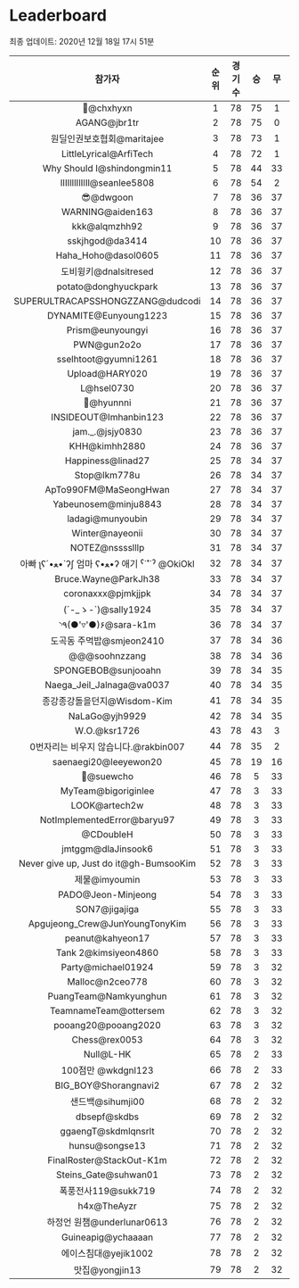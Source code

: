 # Leaderboard
최종 업데이트: 2020년 12월 18일 17시 51분




| 참가자 | 순위 | 경기수 | 승 | 무 | 패 | 승점 |
|:---:|:---:|:---:|:---:|:---:|:---:|:---:|
| 👑@chxhyxn | 1 | 78 | 75 | 1 | 2 | 226 |
| AGANG@jbr1tr | 2 | 78 | 75 | 0 | 3 | 225 |
| 원딜인권보호협회@maritajee | 3 | 78 | 73 | 1 | 4 | 220 |
| LittleLyrical@ArfiTech | 4 | 78 | 72 | 1 | 5 | 217 |
| Why Should I@shindongmin11 | 5 | 78 | 44 | 33 | 1 | 165 |
| lIIIlllIlIlIl@seanlee5808 | 6 | 78 | 54 | 2 | 22 | 164 |
| 😎@dwgoon | 7 | 78 | 36 | 37 | 5 | 145 |
| WARNING@aiden163 | 8 | 78 | 36 | 37 | 5 | 145 |
| kkk@alqmzhh92 | 9 | 78 | 36 | 37 | 5 | 145 |
| sskjhgod@da3414 | 10 | 78 | 36 | 37 | 5 | 145 |
| Haha_Hoho@dasol0605 | 11 | 78 | 36 | 37 | 5 | 145 |
| 도비윙키@dnalsitresed | 12 | 78 | 36 | 37 | 5 | 145 |
| potato@donghyuckpark | 13 | 78 | 36 | 37 | 5 | 145 |
| SUPERULTRACAPSSHONGZZANG@dudcodi | 14 | 78 | 36 | 37 | 5 | 145 |
| DYNAMITE@Eunyoung1223 | 15 | 78 | 36 | 37 | 5 | 145 |
| Prism@eunyoungyi | 16 | 78 | 36 | 37 | 5 | 145 |
| PWN@gun2o2o | 17 | 78 | 36 | 37 | 5 | 145 |
| sselhtoot@gyumni1261 | 18 | 78 | 36 | 37 | 5 | 145 |
| Upload@HARY020 | 19 | 78 | 36 | 37 | 5 | 145 |
| L@hsel0730 | 20 | 78 | 36 | 37 | 5 | 145 |
| 🐻@hyunnni | 21 | 78 | 36 | 37 | 5 | 145 |
| INSIDEOUT@Imhanbin123 | 22 | 78 | 36 | 37 | 5 | 145 |
| jam._.@jsjy0830 | 23 | 78 | 36 | 37 | 5 | 145 |
| KHH@kimhh2880 | 24 | 78 | 36 | 37 | 5 | 145 |
| Happiness@linad27 | 25 | 78 | 34 | 37 | 7 | 139 |
| Stop@lkm778u | 26 | 78 | 34 | 37 | 7 | 139 |
| ApTo990FM@MaSeongHwan | 27 | 78 | 34 | 37 | 7 | 139 |
| Yabeunosem@minju8843 | 28 | 78 | 34 | 37 | 7 | 139 |
| ladagi@munyoubin | 29 | 78 | 34 | 37 | 7 | 139 |
| Winter@nayeonii | 30 | 78 | 34 | 37 | 7 | 139 |
| NOTEZ@nsssslllp | 31 | 78 | 34 | 37 | 7 | 139 |
|  아빠  ʅʕ´•ﻌ•`ʔʃ  엄마 ʕ•ﻌ•ʔ 애기 ˁ˙˟˙ˀ @OkiOkl | 32 | 78 | 34 | 37 | 7 | 139 |
| Bruce.Wayne@ParkJh38 | 33 | 78 | 34 | 37 | 7 | 139 |
| coronaxxx@pjmkjjpk | 34 | 78 | 34 | 37 | 7 | 139 |
| (´-_ゝ-`)@sally1924 | 35 | 78 | 34 | 37 | 7 | 139 |
| ◝٩(●'▿'●)۶@sara-k1m | 36 | 78 | 34 | 37 | 7 | 139 |
| 도곡동 주먹밥@smjeon2410 | 37 | 78 | 34 | 36 | 8 | 138 |
| @@@soohnzzang | 38 | 78 | 34 | 36 | 8 | 138 |
| SPONGEBOB@sunjooahn | 39 | 78 | 34 | 35 | 9 | 137 |
| Naega_Jeil_Jalnaga@va0037 | 40 | 78 | 34 | 35 | 9 | 137 |
| 종강종강돌을던지@Wisdom-Kim | 41 | 78 | 34 | 35 | 9 | 137 |
| NaLaGo@yjh9929 | 42 | 78 | 34 | 35 | 9 | 137 |
| W.O.@ksr1726 | 43 | 78 | 43 | 3 | 32 | 132 |
| 0번자리는 비우지 않습니다.@rakbin007 | 44 | 78 | 35 | 2 | 41 | 107 |
| saenaegi20@leeyewon20 | 45 | 78 | 19 | 16 | 43 | 73 |
| 👏@suewcho | 46 | 78 | 5 | 33 | 40 | 48 |
| MyTeam@bigoriginlee | 47 | 78 | 3 | 33 | 42 | 42 |
| LOOK@artech2w | 48 | 78 | 3 | 33 | 42 | 42 |
| NotImplementedError@baryu97 | 49 | 78 | 3 | 33 | 42 | 42 |
| @CDoubleH | 50 | 78 | 3 | 33 | 42 | 42 |
| jmtggm@dlaJinsook6 | 51 | 78 | 3 | 33 | 42 | 42 |
| Never give up, Just do it@gh-BumsooKim | 52 | 78 | 3 | 33 | 42 | 42 |
| 제물@imyoumin | 53 | 78 | 3 | 33 | 42 | 42 |
| PADO@Jeon-Minjeong | 54 | 78 | 3 | 33 | 42 | 42 |
| SON7@jigajiga | 55 | 78 | 3 | 33 | 42 | 42 |
| Apgujeong_Crew@JunYoungTonyKim | 56 | 78 | 3 | 33 | 42 | 42 |
| peanut@kahyeon17 | 57 | 78 | 3 | 33 | 42 | 42 |
| Tank 2@kimsiyeon4860 | 58 | 78 | 3 | 33 | 42 | 42 |
| Party@michael01924 | 59 | 78 | 3 | 32 | 43 | 41 |
| Malloc@n2ceo778 | 60 | 78 | 3 | 32 | 43 | 41 |
| PuangTeam@Namkyunghun | 61 | 78 | 3 | 32 | 43 | 41 |
| TeamnameTeam@ottersem | 62 | 78 | 3 | 32 | 43 | 41 |
| pooang20@pooang2020 | 63 | 78 | 3 | 32 | 43 | 41 |
| Chess@rex0053 | 64 | 78 | 3 | 32 | 43 | 41 |
| Null@L-HK | 65 | 78 | 2 | 33 | 43 | 39 |
| 100점만 @wkdgnl123 | 66 | 78 | 2 | 33 | 43 | 39 |
| BIG_BOY@Shorangnavi2 | 67 | 78 | 2 | 32 | 44 | 38 |
| 샌드백@sihumji00 | 68 | 78 | 2 | 32 | 44 | 38 |
| dbsepf@skdbs | 69 | 78 | 2 | 32 | 44 | 38 |
| ggaengT@skdmlqnsrlt | 70 | 78 | 2 | 32 | 44 | 38 |
| hunsu@songse13 | 71 | 78 | 2 | 32 | 44 | 38 |
| FinalRoster@StackOut-K1m | 72 | 78 | 2 | 32 | 44 | 38 |
| Steins_Gate@suhwan01 | 73 | 78 | 2 | 32 | 44 | 38 |
| 폭풍전사119@sukk719 | 74 | 78 | 2 | 32 | 44 | 38 |
| h4x@TheAyzr | 75 | 78 | 2 | 32 | 44 | 38 |
| 하정언 원챔@underlunar0613 | 76 | 78 | 2 | 32 | 44 | 38 |
| Guineapig@ychaaaan | 77 | 78 | 2 | 32 | 44 | 38 |
| 에이스침대@yejik1002 | 78 | 78 | 2 | 32 | 44 | 38 |
| 맛집@yongjin13 | 79 | 78 | 2 | 32 | 44 | 38 |